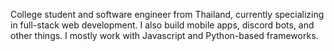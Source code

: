 College student and software engineer from Thailand, currently specializing in full-stack web development. I also build mobile apps, discord bots, and other things. I mostly work with Javascript and Python-based frameworks.
